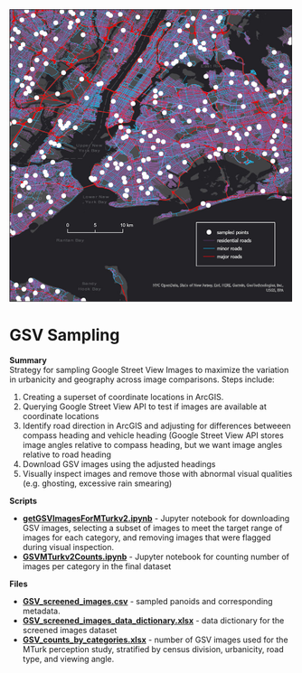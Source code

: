 <img src = "/images/SampleSelection.jpg" width="500">

# GSV Sampling

**Summary** <br>
Strategy for sampling Google Street View Images to maximize the variation in urbanicity and geography across image comparisons.  Steps include:
1) Creating a superset of coordinate locations in ArcGIS.
2) Querying Google Street View API to test if images are available at coordinate locations
3) Identify road direction in ArcGIS and adjusting for differences betweeen compass heading and vehicle heading (Google Street View API stores image angles relative to compass heading, but we want image angles relative to road heading
4) Download GSV images using the adjusted headings
5) Visually inspect images and remove those with abnormal visual qualities (e.g. ghosting, excessive rain smearing)

**Scripts** <br>
- **[getGSVImagesForMTurkv2.ipynb](https://github.com/larkinandy/NationalStreetViewPerceptions/blob/main/GSV_sampling/getGSVImagesForMTurkv2.ipynb)** - Jupyter notebook for downloading GSV images, selecting a subset of images to meet the target range of images for each category, and removing images that were flagged during visual inspection.
- **[GSVMTurkv2Counts.ipynb](https://github.com/larkinandy/NationalStreetViewPerceptions/blob/main/GSV_sampling/GSVMTurkv2Counts.ipynb)** - Jupyter notebook for counting number of images per category in the final dataset

**Files** <br>
- **[GSV_screened_images.csv](https://github.com/larkinandy/NationalStreetViewPerceptions/blob/main/files/GSV_screened_images.csv)** - sampled panoids and corresponding metadata.
- **[GSV_screened_images_data_dictionary.xlsx](https://github.com/larkinandy/NationalStreetViewPerceptions/blob/main/files/GSV_screened_images_data_dictionary.xlsx)** - data dictionary for the screened images dataset
- **[GSV_counts_by_categories.xlsx](https://github.com/larkinandy/NationalStreetViewPerceptions/blob/main/files/GSV_counts_by_categories.xlsx)** - number of GSV images used for the MTurk perception study, stratified by census division, urbanicity, road type, and viewing angle.

